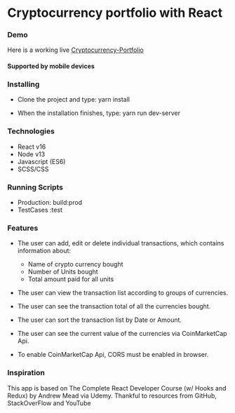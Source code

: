 # Cryptocurrency portfolio with React

### Demo

Here is a working live [Cryptocurrency-Portfolio](https://crypto-currency-portfolio.herokuapp.com/)

<h4>Supported by mobile devices </h4>

### Installing

- Clone the project and type: yarn install

- When the installation finishes, type: yarn run dev-server

### Technologies

- React v16
- Node v13
- Javascript (ES6)
- SCSS/CSS

### Running Scripts

- Production: build:prod
- TestCases :test

### Features

- The user can add, edit or delete individual transactions, which contains information about:

  - Name of crypto currency bought
  - Number of Units bought
  - Total amount paid for all units

- The user can view the transaction list according to groups of currencies.
- The user can see the transaction total of all the currencies bought.
- The user can sort the transaction list by Date or Amount.
- The user can see the current value of the currencies via CoinMarketCap Api.
- To enable CoinMarketCap Api, CORS must be enabled in browser.

### Inspiration

This app is based on The Complete React Developer Course (w/ Hooks and Redux) by Andrew Mead via Udemy.
Thankful to resources from GitHub, StackOverFlow and YouTube
